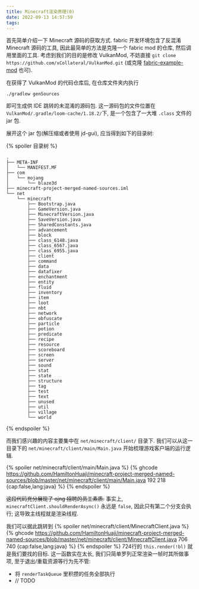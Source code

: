 ```yaml
---
title: Minecraft渲染原理(0)
date: 2022-09-13 14:57:59
tags:
---
```


首先简单介绍一下 Minecraft 源码的获取方式. fabric 开发环境包含了反混淆 Minecraft 源码的工具, 因此最简单的方法是克隆一个 fabric mod 的仓库, 然后调用里面的工具. 考虑到我们的目的是修改 VulkanMod, 不妨直接 `git clone https://github.com/xCollateral/VulkanMod.git` (或克隆 [fabric-example-mod](`https://github.com/FabricMC/fabric-example-mod`) 也可).

在获得了 VulkanMod 的代码仓库后, 在仓库文件夹内执行
```shell
./gradlew genSources
```
即可生成供 IDE 跳转的未混淆的源码包. 这一源码包的文件位置在`VulkanMod/.gradle/loom-cache/1.18.2/`下, 是一个包含了一大堆 `.class` 文件的 jar 包.

<!-- more -->
展开这个 jar 包(解压缩或者使用 jd-gui), 应当得到如下的目录树:

{% spoiler 目录树 %}
```text
.
├── META-INF
│   └── MANIFEST.MF
├── com
│   └── mojang
│       └── blaze3d
├── minecraft-project-merged-named-sources.iml
└── net
    └── minecraft
        ├── Bootstrap.java
        ├── GameVersion.java
        ├── MinecraftVersion.java
        ├── SaveVersion.java
        ├── SharedConstants.java
        ├── advancement
        ├── block
        ├── class_6148.java
        ├── class_6567.java
        ├── class_6955.java
        ├── client
        ├── command
        ├── data
        ├── datafixer
        ├── enchantment
        ├── entity
        ├── fluid
        ├── inventory
        ├── item
        ├── loot
        ├── nbt
        ├── network
        ├── obfuscate
        ├── particle
        ├── potion
        ├── predicate
        ├── recipe
        ├── resource
        ├── scoreboard
        ├── screen
        ├── server
        ├── sound
        ├── stat
        ├── state
        ├── structure
        ├── tag
        ├── test
        ├── text
        ├── unused
        ├── util
        ├── village
        └── world
```
{% endspoiler %}

而我们感兴趣的内容主要集中在 `net/minecraft/client/` 目录下. 我们可以从这一目录下的 `net/minecraft/client/main/Main.java` 开始梳理游戏客户端的运行逻辑.

{% spoiler net/minecraft/client/main/Main.java %}
{% ghcode https://github.com/HamiltonHuaji/minecraft-project-merged-named-sources/blob/master/net/minecraft/client/main/Main.java 192 218 {cap:false,lang:java} %}
{% endspoiler %}

<del>这段代码充分展现了 ojng 招聘的员工素质.</del> 事实上, `minecraftClient.shouldRenderAsync()` 永远是 `false`, 因此只有第二个分支会执行; 这导致主线程就是渲染线程.

我们可以据此跳转到
{% spoiler net/minecraft/client/MinecraftClient.java %}
{% ghcode https://github.com/HamiltonHuaji/minecraft-project-merged-named-sources/blob/master/net/minecraft/client/MinecraftClient.java 706 740 {cap:false,lang:java} %}
{% endspoiler %}
724行的 `this.render(!bl)` 就是我们要找的目标. 这一函数实在太长, 我们只简单罗列正常渲染一帧时其所做事项, 至于退出/重载资源等行为先不管:

+ 将 `renderTaskQueue` 里积攒的任务全部执行
+ // TODO

